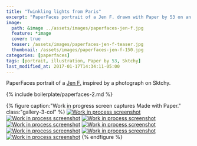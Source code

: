 ```yaml
---
title: "Twinkling lights from Paris"
excerpt: "PaperFaces portrait of a Jen F. drawn with Paper by 53 on an iPad."
image: 
  path: &image ../assets/images/paperfaces-jen-f.jpg 
  feature: *image
  cover: true
  teaser: /assets/images/paperfaces-jen-f-teaser.jpg
  thumbnail: /assets/images/paperfaces-jen-f-150.jpg
categories: [paperfaces]
tags: [portrait, illustration, Paper by 53, Sktchy]
last_modified_at: 2017-01-17T14:34:11-05:00
---
```


PaperFaces portrait of a [Jen F.](http://sktchy.com/wvVXMH ) inspired by a photograph on Sktchy.

{% include boilerplate/paperfaces-2.md %}

{% figure caption:"Work in progress screen captures Made with Paper." class:"gallery-3-col" %}
[![Work in process screenshot](/assets/images/paperfaces-jen-f-process-1-600.jpg)](/assets/images/paperfaces-jen-f-process-1-lg.jpg)
[![Work in process screenshot](/assets/images/paperfaces-jen-f-process-2-600.jpg)](/assets/images/paperfaces-jen-f-process-2-lg.jpg)
[![Work in process screenshot](/assets/images/paperfaces-jen-f-process-3-600.jpg)](/assets/images/paperfaces-jen-f-process-3-lg.jpg)
[![Work in process screenshot](/assets/images/paperfaces-jen-f-process-4-600.jpg)](/assets/images/paperfaces-jen-f-process-4-lg.jpg)
[![Work in process screenshot](/assets/images/paperfaces-jen-f-process-5-600.jpg)](/assets/images/paperfaces-jen-f-process-5-lg.jpg)
[![Work in process screenshot](/assets/images/paperfaces-jen-f-process-6-600.jpg)](/assets/images/paperfaces-jen-f-process-6-lg.jpg)
[![Work in process screenshot](/assets/images/paperfaces-jen-f-process-7-600.jpg)](/assets/images/paperfaces-jen-f-process-7-lg.jpg)
[![Work in process screenshot](/assets/images/paperfaces-jen-f-process-8-600.jpg)](/assets/images/paperfaces-jen-f-process-8-lg.jpg)
{% endfigure %}

